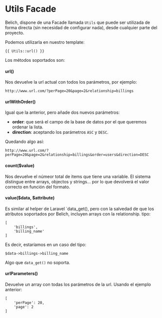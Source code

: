 # Utils Facade


Belich, dispone de una Facade llamada `Utils` que puede ser utilizada de forma directa (sin necesidad de configurar nada), desde cualquier parte del proyecto.

Podemos utilizarla en nuestro template:

~~~
{{ Utils::url() }}
~~~

Los métodos soportados son:

#### url() 

Nos devuelve la url actual con todos los parámetros, por ejemplo: 

`http://www.url.com/?perPage=20&page=2&relationship=billings`

#### urlWithOrder()

Igual que la anterior, pero añade dos nuevos parámetros:

- **order**: que será el campo de la base de datos por el que queremos ordenar la lista.
- **direction**: aceptando los parámetros `ASC` y `DESC`.

Quedando algo así:

`http://www.url.com/?perPage=20&page=2&relationship=billings&order=users&direction=DESC`

#### count($value)

Nos devuelve el númeor total de items que tiene una variable. El sistema distingue entre arrays, objectos y strings... por lo que devolverá el valor correcto en función del formato.

#### value($data, $attribute)

Es similar al helper de Laravel `data_get(), pero con la salvedad de que los atributos soportados por Belich, incluyen arrays con la relationship. tipo:

~~~
[
    'billings',
    'billing_name'
]
~~~

Es decir, estaríamos en un caso del tipo:

~~~
$data->billings->billing_name
~~~

Algo que `data_get()` no soporta.

#### urlParameters()

Devuelve un array con todas los parámetros de la url. Usando el ejemplo anterior:

~~~
[
    'perPage': 20,
    'page': 2
]
~~~


